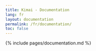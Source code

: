 ```yaml
---
title: Kimai - Documentation
lang: fr
layout: documentation
permalink: /fr/documentation/
toc: false
---
```


{% include pages/documentation.md %}
